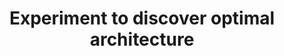 ---
layout:     tactic

title: "Experiment to discover optimal architecture"
tags: architecture resources monitoring
t-sort: "Awesome Tactic"
t-type: "Architectural Tactic"
categories: resource-monitoring
t-description: "The public cloud provides access to a wide variety of resources without the need for prior investments. Hence, it is relatively easy to compare different cloud services as opposed to purchasing, installing, and operating similar components on- premise. The measured performance of the different resources for a specific workload can be compared to allow data-driven decisions for the fitting architecture. Once information about the energy consumption is available in the public cloud, developers could perform experiments to discover the most energy-efficient architecture. Furthermore, targets can be defined to optimize energy efficiency. We expect that these experiments can result in increased energy efficiency. However, it requires business requirements to optimize the energy efficiency and instruments to monitor the energy consumption in the public cloud."
t-participant: "Cloud consumer"
t-artifact: "Cloud architecture"
t-context: "Public cloud"
t-feature: 
t-intent: "Optimizing energy-efficiency"
t-targetQA: "Energy-efficiency"
t-relatedQA: 
t-measuredimpact:
t-source: "Master Thesis “Architectural Tactics to Optimize Software for Energy Efficiency in the Public Cloud” by Sophie Vos"
t-source-doi: "NA"
---